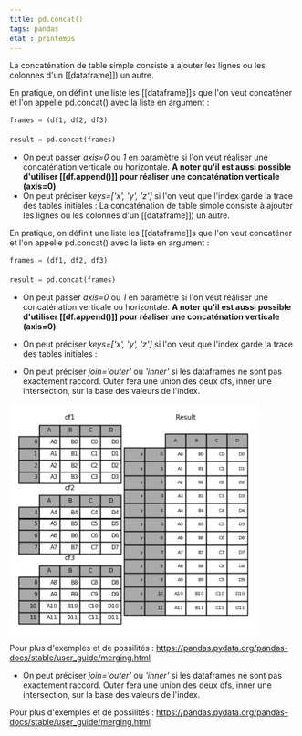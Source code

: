 ```yaml
---
title: pd.concat()
tags: pandas
etat : printemps
---
```



La concaténation de table simple consiste à ajouter les lignes ou les colonnes d'un [[dataframe]]) un autre.

En pratique, on définit une liste les [[dataframe]]s que l'on veut concaténer et l'on appelle pd.concat() avec la liste en argument :

```python
frames = (df1, df2, df3)

result = pd.concat(frames)
```

- On peut passer *axis=0* ou *1* en paramètre si l'on veut réaliser une concaténation verticale ou horizontale. **A noter qu'il est aussi possible d'utiliser [[df.append()]] pour réaliser une concaténation verticale (axis=0)**
- On peut préciser *keys=\['x', 'y', 'z']* si l'on veut que l'index garde la trace des tables initiales :
La concaténation de table simple consiste à ajouter les lignes ou les colonnes d'un [[dataframe]]) un autre.

En pratique, on définit une liste les [[dataframe]]s que l'on veut concaténer et l'on appelle pd.concat() avec la liste en argument :

```python
frames = (df1, df2, df3)

result = pd.concat(frames)
```

- On peut passer *axis=0* ou *1* en paramètre si l'on veut réaliser une concaténation verticale ou horizontale. **A noter qu'il est aussi possible d'utiliser [[df.append()]] pour réaliser une concaténation verticale (axis=0)**
- On peut préciser *keys=\['x', 'y', 'z']* si l'on veut que l'index garde la trace des tables initiales :

 - On peut préciser *join='outer'* ou *'inner'* si les dataframes ne sont pas exactement raccord. Outer fera une union des deux dfs, inner une intersection, sur la base des valeurs de l'index.

![](/assets/img/pd_concat-table.png#center)

Pour plus d'exemples et de possilités :
https://pandas.pydata.org/pandas-docs/stable/user_guide/merging.html
 - On peut préciser *join='outer'* ou *'inner'* si les dataframes ne sont pas exactement raccord. Outer fera une union des deux dfs, inner une intersection, sur la base des valeurs de l'index.

Pour plus d'exemples et de possilités :
https://pandas.pydata.org/pandas-docs/stable/user_guide/merging.html